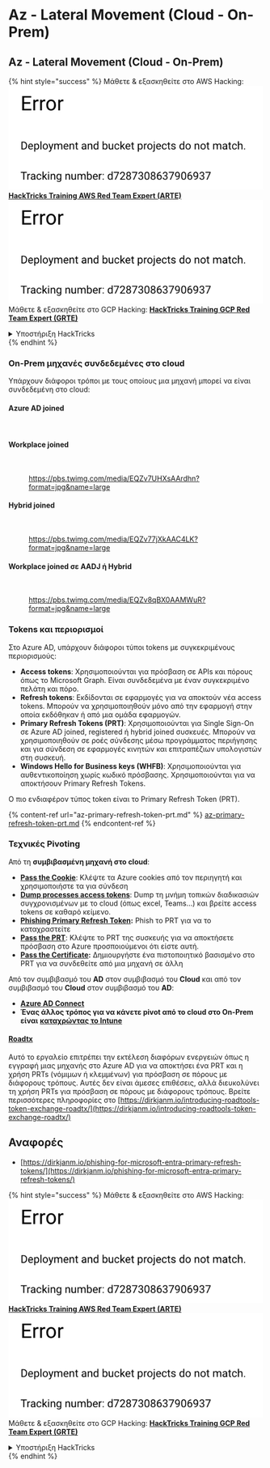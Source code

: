 # Az - Lateral Movement (Cloud - On-Prem)

## Az - Lateral Movement (Cloud - On-Prem)

{% hint style="success" %}
Μάθετε & εξασκηθείτε στο AWS Hacking:<img src="../../../.gitbook/assets/image (1) (1).png" alt="" data-size="line">[**HackTricks Training AWS Red Team Expert (ARTE)**](https://training.hacktricks.xyz/courses/arte)<img src="../../../.gitbook/assets/image (1) (1).png" alt="" data-size="line">\
Μάθετε & εξασκηθείτε στο GCP Hacking: <img src="../../../.gitbook/assets/image (2).png" alt="" data-size="line">[**HackTricks Training GCP Red Team Expert (GRTE)**<img src="../../../.gitbook/assets/image (2).png" alt="" data-size="line">](https://training.hacktricks.xyz/courses/grte)

<details>

<summary>Υποστήριξη HackTricks</summary>

* Ελέγξτε τα [**σχέδια συνδρομής**](https://github.com/sponsors/carlospolop)!
* **Εγγραφείτε στην** 💬 [**ομάδα Discord**](https://discord.gg/hRep4RUj7f) ή στην [**ομάδα telegram**](https://t.me/peass) ή **ακολουθήστε** μας στο **Twitter** 🐦 [**@hacktricks\_live**](https://twitter.com/hacktricks\_live)**.**
* **Μοιραστείτε κόλπα hacking υποβάλλοντας PRs στα** [**HackTricks**](https://github.com/carlospolop/hacktricks) και [**HackTricks Cloud**](https://github.com/carlospolop/hacktricks-cloud) github repos.

</details>
{% endhint %}

### On-Prem μηχανές συνδεδεμένες στο cloud

Υπάρχουν διάφοροι τρόποι με τους οποίους μια μηχανή μπορεί να είναι συνδεδεμένη στο cloud:

#### Azure AD joined

<figure><img src="../../../.gitbook/assets/image (259).png" alt=""><figcaption></figcaption></figure>

#### Workplace joined

<figure><img src="../../../.gitbook/assets/image (222).png" alt=""><figcaption><p><a href="https://pbs.twimg.com/media/EQZv7UHXsAArdhn?format=jpg&#x26;name=large">https://pbs.twimg.com/media/EQZv7UHXsAArdhn?format=jpg&#x26;name=large</a></p></figcaption></figure>

#### Hybrid joined

<figure><img src="../../../.gitbook/assets/image (178).png" alt=""><figcaption><p><a href="https://pbs.twimg.com/media/EQZv77jXkAAC4LK?format=jpg&#x26;name=large">https://pbs.twimg.com/media/EQZv77jXkAAC4LK?format=jpg&#x26;name=large</a></p></figcaption></figure>

#### Workplace joined σε AADJ ή Hybrid

<figure><img src="../../../.gitbook/assets/image (252).png" alt=""><figcaption><p><a href="https://pbs.twimg.com/media/EQZv8qBX0AAMWuR?format=jpg&#x26;name=large">https://pbs.twimg.com/media/EQZv8qBX0AAMWuR?format=jpg&#x26;name=large</a></p></figcaption></figure>

### Tokens και περιορισμοί <a href="#tokens-and-limitations" id="tokens-and-limitations"></a>

Στο Azure AD, υπάρχουν διάφοροι τύποι tokens με συγκεκριμένους περιορισμούς:

* **Access tokens**: Χρησιμοποιούνται για πρόσβαση σε APIs και πόρους όπως το Microsoft Graph. Είναι συνδεδεμένα με έναν συγκεκριμένο πελάτη και πόρο.
* **Refresh tokens**: Εκδίδονται σε εφαρμογές για να αποκτούν νέα access tokens. Μπορούν να χρησιμοποιηθούν μόνο από την εφαρμογή στην οποία εκδόθηκαν ή από μια ομάδα εφαρμογών.
* **Primary Refresh Tokens (PRT)**: Χρησιμοποιούνται για Single Sign-On σε Azure AD joined, registered ή hybrid joined συσκευές. Μπορούν να χρησιμοποιηθούν σε ροές σύνδεσης μέσω προγράμματος περιήγησης και για σύνδεση σε εφαρμογές κινητών και επιτραπέζιων υπολογιστών στη συσκευή.
* **Windows Hello for Business keys (WHFB)**: Χρησιμοποιούνται για αυθεντικοποίηση χωρίς κωδικό πρόσβασης. Χρησιμοποιούνται για να αποκτήσουν Primary Refresh Tokens.

Ο πιο ενδιαφέρον τύπος token είναι το Primary Refresh Token (PRT).

{% content-ref url="az-primary-refresh-token-prt.md" %}
[az-primary-refresh-token-prt.md](az-primary-refresh-token-prt.md)
{% endcontent-ref %}

### Τεχνικές Pivoting

Από τη **συμβιβασμένη μηχανή στο cloud**:

* [**Pass the Cookie**](az-pass-the-cookie.md): Κλέψτε τα Azure cookies από τον περιηγητή και χρησιμοποιήστε τα για σύνδεση
* [**Dump processes access tokens**](az-processes-memory-access-token.md): Dump τη μνήμη τοπικών διαδικασιών συγχρονισμένων με το cloud (όπως excel, Teams...) και βρείτε access tokens σε καθαρό κείμενο.
* [**Phishing Primary Refresh Token**](az-phishing-primary-refresh-token-microsoft-entra.md)**:** Phish το PRT για να το καταχραστείτε
* [**Pass the PRT**](pass-the-prt.md): Κλέψτε το PRT της συσκευής για να αποκτήσετε πρόσβαση στο Azure προσποιούμενοι ότι είστε αυτή.
* [**Pass the Certificate**](az-pass-the-certificate.md)**:** Δημιουργήστε ένα πιστοποιητικό βασισμένο στο PRT για να συνδεθείτε από μια μηχανή σε άλλη

Από τον συμβιβασμό του **AD** στον συμβιβασμό του **Cloud** και από τον συμβιβασμό του **Cloud** στον συμβιβασμό του **AD**:

* [**Azure AD Connect**](azure-ad-connect-hybrid-identity/)
* **Ένας άλλος τρόπος για να κάνετε pivot από το cloud στο On-Prem είναι** [**καταχρώντας το Intune**](../az-services/intune.md)

#### [Roadtx](https://github.com/dirkjanm/ROADtools)

Αυτό το εργαλείο επιτρέπει την εκτέλεση διαφόρων ενεργειών όπως η εγγραφή μιας μηχανής στο Azure AD για να αποκτήσει ένα PRT και η χρήση PRTs (νόμιμων ή κλεμμένων) για πρόσβαση σε πόρους με διάφορους τρόπους. Αυτές δεν είναι άμεσες επιθέσεις, αλλά διευκολύνει τη χρήση PRTs για πρόσβαση σε πόρους με διάφορους τρόπους. Βρείτε περισσότερες πληροφορίες στο [https://dirkjanm.io/introducing-roadtools-token-exchange-roadtx/](https://dirkjanm.io/introducing-roadtools-token-exchange-roadtx/)

## Αναφορές

* [https://dirkjanm.io/phishing-for-microsoft-entra-primary-refresh-tokens/](https://dirkjanm.io/phishing-for-microsoft-entra-primary-refresh-tokens/)

{% hint style="success" %}
Μάθετε & εξασκηθείτε στο AWS Hacking:<img src="../../../.gitbook/assets/image (1) (1).png" alt="" data-size="line">[**HackTricks Training AWS Red Team Expert (ARTE)**](https://training.hacktricks.xyz/courses/arte)<img src="../../../.gitbook/assets/image (1) (1).png" alt="" data-size="line">\
Μάθετε & εξασκηθείτε στο GCP Hacking: <img src="../../../.gitbook/assets/image (2).png" alt="" data-size="line">[**HackTricks Training GCP Red Team Expert (GRTE)**<img src="../../../.gitbook/assets/image (2).png" alt="" data-size="line">](https://training.hacktricks.xyz/courses/grte)

<details>

<summary>Υποστήριξη HackTricks</summary>

* Ελέγξτε τα [**σχέδια συνδρομής**](https://github.com/sponsors/carlospolop)!
* **Εγγραφείτε στην** 💬 [**ομάδα Discord**](https://discord.gg/hRep4RUj7f) ή στην [**ομάδα telegram**](https://t.me/peass) ή **ακολουθήστε** μας στο **Twitter** 🐦 [**@hacktricks\_live**](https://twitter.com/hacktricks\_live)**.**
* **Μοιραστείτε κόλπα hacking υποβάλλοντας PRs στα** [**HackTricks**](https://github.com/carlospolop/hacktricks) και [**HackTricks Cloud**](https://github.com/carlospolop/hacktricks-cloud) github repos.

</details>
{% endhint %}
